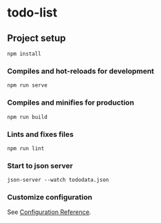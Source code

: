 # todo-list

## Project setup
```
npm install
```

### Compiles and hot-reloads for development
```
npm run serve
```

### Compiles and minifies for production
```
npm run build
```

### Lints and fixes files
```
npm run lint
```
### Start to json server
```
json-server --watch tododata.json 
```
### Customize configuration
See [Configuration Reference](https://cli.vuejs.org/config/).
